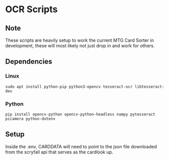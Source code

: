 # OCR Scripts
## Note
These scripts are heavily setup to work the current MTG Card Sorter in development, these will most likely not just drop in and work for others.

## Dependencies
### Linux
```sudo apt install python-pip python3-opencv tesseract-ocr libtesseract-dev```
### Python
```pip install opencv-python opencv-python-headless numpy pytesseract picamera python-dotenv```

## Setup
Inside the .env, CARDDATA will need to point to the json file downloaded from the scryfall api that serves as the cardlook up.